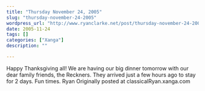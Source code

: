 ```yaml
---
title: "Thursday November 24, 2005"
slug: "thursday-november-24-2005"
wordpress_url: "http://www.ryanclarke.net/post/thursday-november-24-2005/"
date: 2005-11-24
tags: []
categories: ["Xanga"]
description: ""

---
```


Happy Thanksgiving all!
 We are having our big dinner tomorrow with our dear family friends, the Reckners. They arrived just a few hours ago to stay for 2 days.
 Fun times.
 Ryan
Originally posted at classicalRyan.xanga.com
